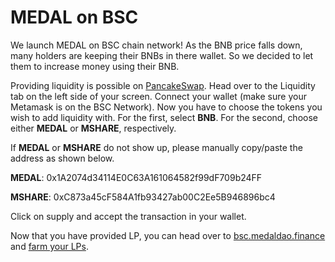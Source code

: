 # MEDAL on BSC

We launch MEDAL on BSC chain network!
As the BNB price falls down, many holders are keeping their BNBs in there wallet. So we decided to let them to increase money using their BNB.

Providing liquidity is possible on [PancakeSwap](https://pancakeswap.finance/swap?outputCurrency=0x1A2074d34114E0C63A161064582f99dF709b24FF). Head over to the Liquidity tab on the left side of your screen. Connect your wallet (make sure your Metamask is on the BSC Network). Now you have to choose the tokens you wish to add liquidity with. For the first, select **BNB**. For the second, choose either **MEDAL** or **MSHARE**, respectively.

If **MEDAL** or **MSHARE** do not show up, please manually copy/paste the address as shown below.

**MEDAL**: 0x1A2074d34114E0C63A161064582f99dF709b24FF

**MSHARE**: 0xC873a45cF584A1fb93427ab00C2Ee5B946896bc4

Click on supply and accept the transaction in your wallet.

Now that you have provided LP, you can head over to [bsc.medaldao.finance](https://bsc.medaldao.finance) and [farm your LPs](https://bsc.medaldao.finance/farm).
